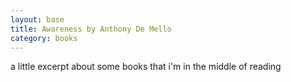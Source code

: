 ```yaml
---
layout: base
title: Awareness by Anthony De Mello
category: books
---
```

a little excerpt about some books that i'm in the middle of reading